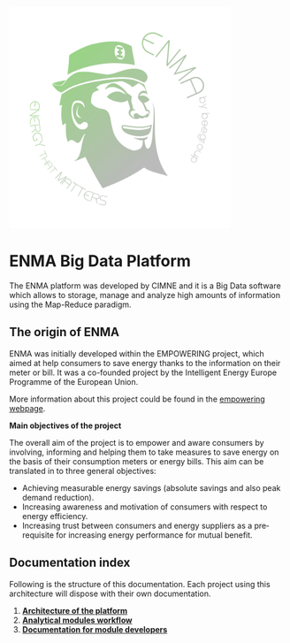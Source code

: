 <img src="Enma-greengrey.png" width="400" height="400" class="center"/>

# ENMA Big Data Platform

The ENMA platform was developed by CIMNE and it is a Big Data software which allows to storage, manage and analyze high amounts of information using the Map-Reduce paradigm.

## The origin of ENMA

ENMA was initially developed within the EMPOWERING project, which aimed at help consumers to save energy thanks to the information on their meter or bill. It was a co-founded project by the Intelligent Energy Europe Programme of the European Union.

More information about this project could be found in the [empowering webpage](www.iee-empowering.eu).

**Main objectives of the project**

The overall aim of the project is to empower and aware consumers by involving, informing and helping them to take measures to save energy on the basis of their consumption meters or energy bills. This aim can be translated in to three general objectives:

- Achieving measurable energy savings (absolute savings and also peak demand reduction).
- Increasing awareness and motivation of consumers with respect to energy efficiency.
- Increasing trust between consumers and energy suppliers as a pre‐requisite for increasing energy performance for mutual benefit.


## Documentation index

Following is the structure of this documentation. Each project using this architecture will dispose with their own documentation.

1. **[Architecture of the platform](architecture/system_architecture.md)**
2. **[Analytical modules workflow](modules/workflow.md)**
3. **[Documentation for module developers](developers/developers.md)**
   